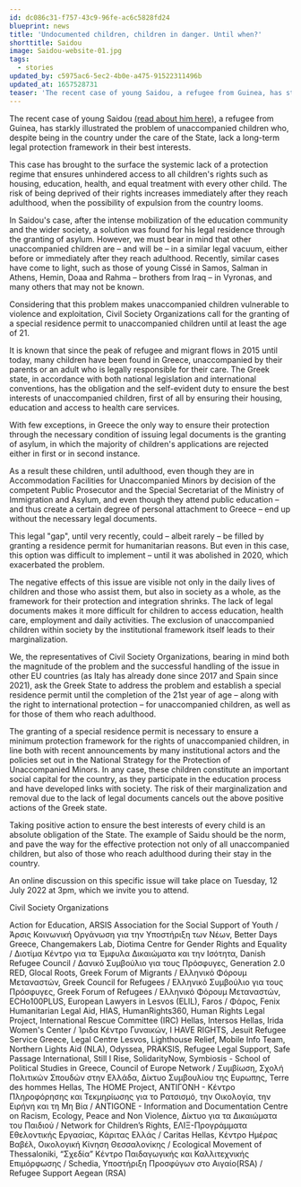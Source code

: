 ```yaml
---
id: dc086c31-f757-43c9-96fe-ac6c5828fd24
blueprint: news
title: 'Undocumented children, children in danger. Until when?'
shorttitle: Saidou
image: Saidou-website-01.jpg
tags:
  - stories
updated_by: c5975ac6-5ec2-4b0e-a475-91522311496b
updated_at: 1657528731
teaser: 'The recent case of young Saidou, a refugee from Guinea, has starkly illustrated the problem of unaccompanied children who, despite being in the country under the care of the State, lack a long-term legal protection framework in their best interests.'
---
```

The recent case of young Saidou [(read about him here)](https://www.keeptalkinggreece.com/2022/03/24/saidu-kamara-refugee-student-parade-deportation/), a refugee from Guinea, has starkly illustrated the problem of unaccompanied children who, despite being in the country under the care of the State, lack a long-term legal protection framework in their best interests.

This case has brought to the surface the systemic lack of a protection regime that ensures unhindered access to all children's rights such as housing, education, health, and equal treatment with every other child. The risk of being deprived of their rights increases immediately after they reach adulthood, when the possibility of expulsion from the country looms.

In Saidou's case, after the intense mobilization of the education community and the wider society, a solution was found for his legal residence through the granting of asylum. However, we must bear in mind that other unaccompanied children are – and will be – in a similar legal vacuum, either before or immediately after they reach adulthood. Recently, similar cases have come to light, such as those of young Cissé in Samos, Salman in Athens, Hemin, Doaa and Rahma – brothers from Iraq – in Vyronas, and many others that may not be known.

Considering that this problem makes unaccompanied children vulnerable to violence and exploitation, Civil Society Organizations call for the granting of a special residence permit to unaccompanied children until at least the age of 21.

It is known that since the peak of refugee and migrant flows in 2015 until today, many children have been found in Greece, unaccompanied by their parents or an adult who is legally responsible for their care. The Greek state, in accordance with both national legislation and international conventions, has the obligation and the self-evident duty to ensure the best interests of unaccompanied children, first of all by ensuring their housing, education and access to health care services.

With few exceptions, in Greece the only way to ensure their protection through the necessary condition of issuing legal documents is the granting of asylum, in which the majority of children's applications are rejected either in first or in second instance.

As a result these children, until adulthood, even though they are in Accommodation Facilities for Unaccompanied Minors by decision of the competent Public Prosecutor and the Special Secretariat of the Ministry of Immigration and Asylum, and even though they attend public education – and thus create a certain degree of personal attachment to Greece – end up without the necessary legal documents.

This legal "gap", until very recently, could – albeit rarely – be filled by granting a residence permit for humanitarian reasons. But even in this case, this option was difficult to implement – until it was abolished in 2020, which exacerbated the problem.

The negative effects of this issue are visible not only in the daily lives of children and those who assist them, but also in society as a whole, as the framework for their protection and integration shrinks. The lack of legal documents makes it more difficult for children to access education, health care, employment and daily activities. The exclusion of unaccompanied children within society by the institutional framework itself leads to their marginalization.

We, the representatives of Civil Society Organizations, bearing in mind both the magnitude of the problem and the successful handling of the issue in other EU countries (as Italy has already done since 2017 and Spain since 2021), ask the Greek State to address the problem and establish a special residence permit until the completion of the 21st year of age – along with the right to international protection – for unaccompanied children, as well as for those of them who reach adulthood.

The granting of a special residence permit is necessary to ensure a minimum protection framework for the rights of unaccompanied children, in line both with recent announcements by many institutional actors and the policies set out in the National Strategy for the Protection of Unaccompanied Minors. In any case, these children constitute an important social capital for the country, as they participate in the education process and have developed links with society. The risk of their marginalization and removal due to the lack of legal documents cancels out the above positive actions of the Greek state.

Taking positive action to ensure the best interests of every child is an absolute obligation of the State. The example of Saidu should be the norm, and pave the way for the effective protection not only of all unaccompanied children, but also of those who reach adulthood during their stay in the country.

An online discussion on this specific issue will take place on Tuesday, 12 July 2022 at 3pm, which we invite you to attend.

Civil Society Organizations

Action for Education,
ARSIS Association for the Social Support of Youth / Άρσις Κοινωνική Οργάνωση για την Υποστήριξη των Νέων,
Better Days Greece,
Changemakers Lab,
Diotima Centre for Gender Rights and Equality / Διοτίμα Κέντρο για τα Έμφυλα Δικαιώματα και την Ισότητα,
Danish Refugee Council / Δανικό Συμβούλιο για τους Πρόσφυγες,
Generation 2.0 RED,
Glocal Roots,
Greek Forum of Migrants / Ελληνικό Φόρουμ Μεταναστών,
Greek Council for Refugees / Ελληνικό Συμβούλιο για τους Πρόσφυγες,
Greek Forum of Refugees / Ελληνικό Φόρουμ Μεταναστών,
ECHο100PLUS,
European Lawyers in Lesvos (ELIL),
Faros / Φάρος,
Fenix Humanitarian Legal Aid,
HIAS,
HumanRights360,
Human Rights Legal Project,
International Rescue Committee (IRC) Hellas,
Intersos Hellas,
Irida Women's Center / Ίριδα Κέντρο Γυναικών,
I HAVE RIGHTS,
Jesuit Refugee Service Greece,
Legal Centre Lesvos,
Lighthouse Relief,
Mobile Info Team,
Northern Lights Aid (NLA),
Odyssea,
PRAKSIS,
Refugee Legal Support,
Safe Passage International,
Still I Rise,
SolidarityNow,
Symbiosis - School of Political Studies in Greece, Council of Europe Network / Συμβίωση, Σχολή Πολιτικών Σπουδών στην Ελλάδα, Δίκτυο Συμβουλίου της Ευρωπης,
Terre des hommes Hellas,
The HOME Project,
ΑΝΤΙΓΟΝΗ - Κέντρο Πληροφόρησης και Τεκμηρίωσης για το Ρατσισμό, την Οικολογία, την Ειρήνη και τη Μη Βία / ANTIGONE - Information and Documentation Centre on Racism, Ecology, Peace and Non Violence,
Δίκτυο για τα Δικαιώματα του Παιδιού / Network for Children’s Rights,
ΕΛΙΞ-Προγράμματα Εθελοντικής Εργασίας,
Κάριτας Ελλάς / Caritas Hellas,
Κέντρο Ημέρας Βαβέλ,
Οικολογική Κίνηση Θεσσαλονίκης / Ecological Movement of Thessaloniki,
“Σχεδία” Κέντρο Παιδαγωγικής και Καλλιτεχνικής Επιμόρφωσης / Schedia,
Υποστήριξη Προσφύγων στο Αιγαίο(RSA) / Refugee Support Aegean (RSA)